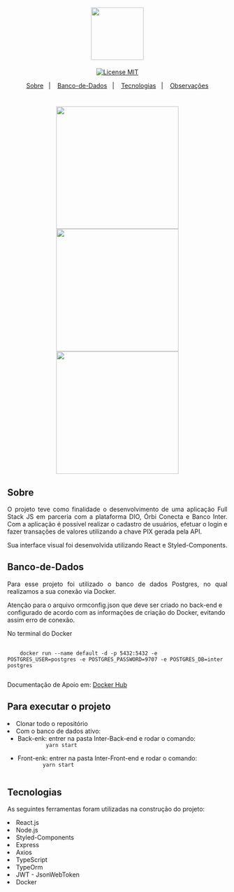 <h1 align='center'>
  <img src='.git/img/nlw.svg' width="120">
</h1>
<div align="center">
  <a href="https://opensource.org/licenses/MIT"><img alt="License MIT" src="https://img.shields.io/badge/license-MIT-brightgreen"></a>
</div>

<p align="center">
  <a href="#Sobre">Sobre</a>&nbsp;&nbsp;&nbsp;|&nbsp;&nbsp;&nbsp;
  <a href="#Banco-de-Dados">Banco-de-Dados</a>&nbsp;&nbsp;&nbsp;|&nbsp;&nbsp;&nbsp;
  <a href="#Tecnologias">Tecnologias</a>&nbsp;&nbsp;&nbsp;|&nbsp;&nbsp;&nbsp;
  <a href="#Observações">Observações</a>
</p>

<h1 align='center'>
  <img src='./imagens/SignIn_App_Inter.JPG' width="280">
  <img src='./imagens/SignUp_App_Inter.JPG' width="280">
  <img src='./imagens/Dashboard_App_Inter.JPG' width="280">
</h1>

## Sobre
<p align="justify">
O projeto teve como finalidade o desenvolvimento de uma aplicação Full Stack JS em parceria com a plataforma DIO, Órbi Conecta e Banco Inter. Com a aplicação é possível realizar o cadastro de usuários, efetuar o login e fazer transações de valores utilizando a chave PIX gerada pela API.

Sua interface visual foi desenvolvida utilizando React e Styled-Components.
</p>

## Banco-de-Dados

<p align="justify">
Para esse projeto foi utilizado o banco de dados Postgres, no qual realizamos a sua conexão via Docker.

Atenção para o arquivo ormconfig.json que deve ser criado no back-end e configurado de acordo com as informações de criação do Docker, evitando assim erro de conexão. 
</p>

<p align="justify"> No terminal do Docker </p>
<pre>
  <code>
    docker run --name default -d -p 5432:5432 -e POSTGRES_USER=postgres -e POSTGRES_PASSWORD=9707 -e POSTGRES_DB=inter postgres
  </code>
</pre>
<p align="justify">
  Documentação de Apoio em: <a href="https://hub.docker.com/">Docker Hub</a 
</p>

## Para executar o projeto
<li>Clonar todo o repositório</li>
<li>Com o banco de dados ativo:
  <ul>
    <li>Back-enk: entrer na pasta Inter-Back-end e rodar o comando:</>
      <code>
         yarn start
      </code>
    </li>
    <li>Front-enk: entrer na pasta Inter-Front-end e rodar o comando:</>
      <code>
        yarn start
      </code>
    </li>
   </ul>
</li>

## Tecnologias
<p align="justify">
  As seguintes ferramentas foram utilizadas na construção do projeto: 
</p>

<li>React.js</li>
<li>Node.js</li>
<li>Styled-Components</li>
<li>Express</li>
<li>Axios</li>
<li>TypeScript</li>
<li>TypeOrm</li>
<li>JWT - JsonWebToken</li>
<li>Docker</li>
